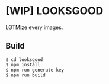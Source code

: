 # [WIP] LOOKSGOOD

LGTMize every images.

## Build

```shell
$ cd looksgood
$ npm install
$ npm run generate-key
$ npm run build
```
